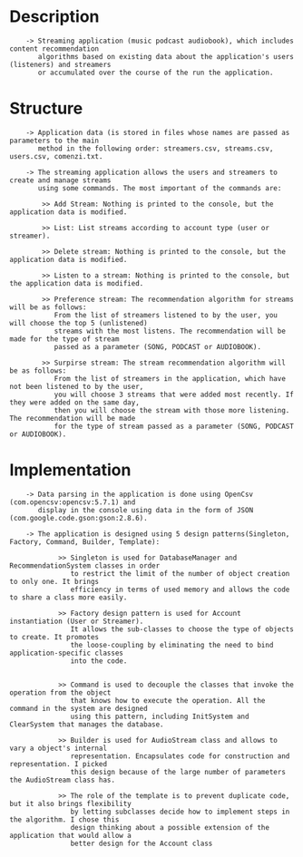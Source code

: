 # Description
        
        -> Streaming application (music podcast audiobook), which includes content recommendation
           algorithms based on existing data about the application's users (listeners) and streamers
           or accumulated over the course of the run the application.


# Structure

        -> Application data (is stored in files whose names are passed as parameters to the main
           method in the following order: streamers.csv, streams.csv, users.csv, comenzi.txt.
           
        -> The streaming application allows the users and streamers to create and manage streams
           using some commands. The most important of the commands are:   
            
            >> Add Stream: Nothing is printed to the console, but the application data is modified.
            
            >> List: List streams according to account type (user or streamer).
            
            >> Delete stream: Nothing is printed to the console, but the application data is modified.
            
            >> Listen to a stream: Nothing is printed to the console, but the application data is modified.
            
            >> Preference stream: The recommendation algorithm for streams will be as follows:
               From the list of streamers listened to by the user, you will choose the top 5 (unlistened)
               streams with the most listens. The recommendation will be made for the type of stream
               passed as a parameter (SONG, PODCAST or AUDIOBOOK).
               
            >> Surpirse stream: The stream recommendation algorithm will be as follows:
               From the list of streamers in the application, which have not been listened to by the user,
               you will choose 3 streams that were added most recently. If they were added on the same day,
               then you will choose the stream with those more listening. The recommendation will be made
               for the type of stream passed as a parameter (SONG, PODCAST or AUDIOBOOK).

# Implementation

        -> Data parsing in the application is done using OpenCsv (com.opencsv:opencsv:5.7.1) and
           display in the console using data in the form of JSON (com.google.code.gson:gson:2.8.6).

        -> The application is designed using 5 design patterns(Singleton, Factory, Command, Builder, Template):

                >> Singleton is used for DatabaseManager and RecommendationSystem classes in order
                   to restrict the limit of the number of object creation to only one. It brings
                   efficiency in terms of used memory and allows the code to share a class more easily.

                >> Factory design pattern is used for Account instantiation (User or Streamer).
                   It allows the sub-classes to choose the type of objects to create. It promotes
                   the loose-coupling by eliminating the need to bind application-specific classes
                   into the code.


                >> Command is used to decouple the classes that invoke the operation from the object
                   that knows how to execute the operation. All the command in the system are designed
                   using this pattern, including InitSystem and ClearSystem that manages the database.

                >> Builder is used for AudioStream class and allows to vary a object's internal
                   representation. Encapsulates code for construction and representation. I picked
                   this design because of the large number of parameters the AudioStream class has.

                >> The role of the template is to prevent duplicate code, but it also brings flexibility
                   by letting subclasses decide how to implement steps in the algorithm. I chose this
                   design thinking about a possible extension of the application that would allow a
                   better design for the Account class
